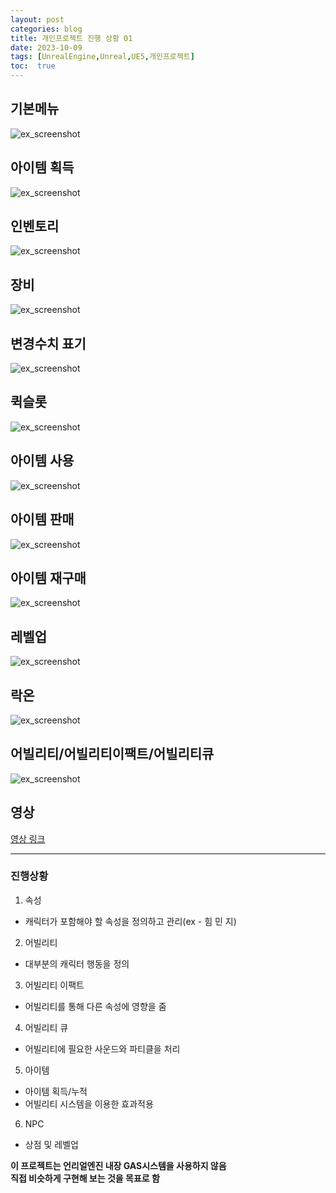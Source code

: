 ```yaml
---
layout: post
categories: blog
title: 개인프로젝트 진행 상황 01
date: 2023-10-09
tags: [UnrealEngine,Unreal,UE5,개인프로젝트]
toc:  true
---
```


## 기본메뉴
![ex_screenshot](/assets/images/unreal/myProject/1.png)

## 아이템 획득
![ex_screenshot](/assets/images/unreal/myProject/2.png)

## 인벤토리
![ex_screenshot](/assets/images/unreal/myProject/3.png)

## 장비
![ex_screenshot](/assets/images/unreal/myProject/4.png)

## 변경수치 표기
![ex_screenshot](/assets/images/unreal/myProject/5.png)

## 퀵슬롯
![ex_screenshot](/assets/images/unreal/myProject/6.png)

## 아이템 사용
![ex_screenshot](/assets/images/unreal/myProject/7.png)

## 아이템 판매
![ex_screenshot](/assets/images/unreal/myProject/8.png)

## 아이템 재구매
![ex_screenshot](/assets/images/unreal/myProject/9.png)

## 레벨업
![ex_screenshot](/assets/images/unreal/myProject/10.png)

## 락온
![ex_screenshot](/assets/images/unreal/myProject/11.png)

## 어빌리티/어빌리티이팩트/어빌리티큐
![ex_screenshot](/assets/images/unreal/myProject/12.png)

## 영상
[영상 링크](https://drive.google.com/file/d/1OXyl2c2zqvwAC8Kb1CU64TChggFNQKrb/view)


--------------------------------------

### 진행상황
1. 속성
  - 캐릭터가 포함해야 할 속성을 정의하고 관리(ex - 힘 민 지)
2. 어빌리티
 - 대부분의 캐릭터 행동을 정의
3. 어빌리티 이팩트
 - 어빌리티를 통해 다른 속성에 영향을 줌
4. 어빌리티 큐
 - 어빌리티에 필요한 사운드와 파티클을 처리


5. 아이템
- 아이템 획득/누적
- 어빌리티 시스템을 이용한 효과적용

6. NPC
 - 상점 및 레벨업

**이 프로젝트는 언리얼엔진 내장 GAS시스템을 사용하지 않음**   
**직접 비슷하게 구현해 보는 것을 목표로 함**
